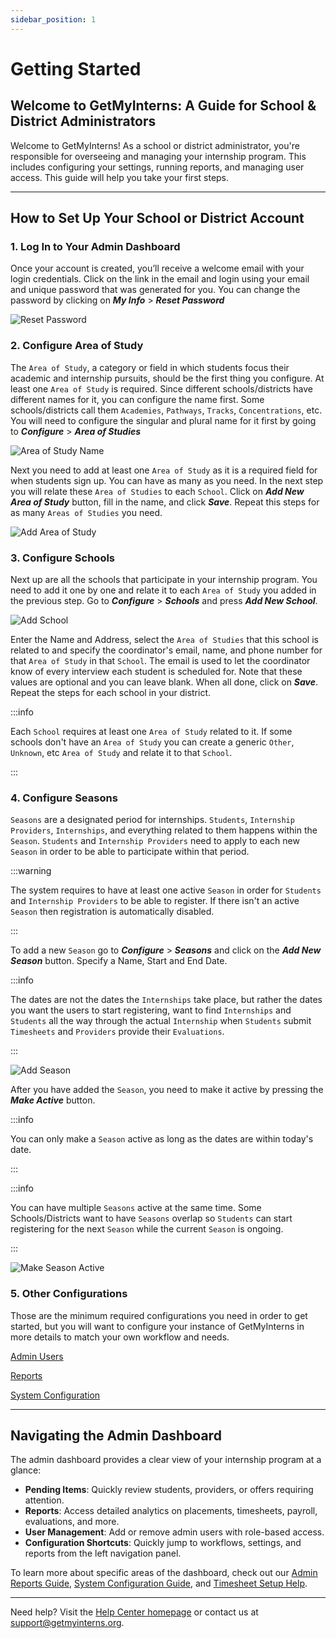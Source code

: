 ```yaml
---
sidebar_position: 1
---
```


# Getting Started

## Welcome to GetMyInterns: A Guide for School & District Administrators

Welcome to GetMyInterns! As a school or district administrator, you're responsible for overseeing and managing your internship program. This includes configuring your settings, running reports, and managing user access. This guide will help you take your first steps.

---

## How to Set Up Your School or District Account

### 1. Log In to Your Admin Dashboard

Once your account is created, you’ll receive a welcome email with your login credentials. Click on the link in the email and login using your email and unique password that was generated for you. You can change the password by clicking on **_My Info_** > **_Reset Password_**

![Reset Password](images/password-reset.png)

### 2. Configure Area of Study

The `Area of Study`, a category or field in which students focus their academic and internship pursuits, should be the first thing you configure. At least one `Area of Study` is required. Since different schools/districts have different names for it, you can configure the name first. Some schools/districts call them `Academies`, `Pathways`, `Tracks`, `Concentrations`, etc. You will need to configure the singular and plural name for it first by going to **_Configure_** > **_Area of Studies_**

![Area of Study Name](images/area-of-study-name.png)

Next you need to add at least one `Area of Study` as it is a required field for when students sign up. You can have as many as you need. In the next step you will relate these `Area of Studies` to each `School`. Click on **_Add New Area of Study_** button, fill in the name, and click **_Save_**. Repeat this steps for as many `Areas of Studies` you need.

![Add Area of Study](images/add-area-of-study.png)

### 3. Configure Schools

Next up are all the schools that participate in your internship program. You need to add it one by one and relate it to each `Area of Study` you added in the previous step. Go to **_Configure_** > **_Schools_** and press **_Add New School_**.

![Add School](images/add-school.png)

Enter the Name and Address, select the `Area of Studies` that this school is related to and specify the coordinator's email, name, and phone number for that `Area of Study` in that `School`. The email is used to let the coordinator know of every interview each student is scheduled for. Note that these values are optional and you can leave blank. When all done, click on **_Save_**. Repeat the steps for each school in your district.

:::info

Each `School` requires at least one `Area of Study` related to it. If some schools don't have an `Area of Study` you can create a generic `Other`, `Unknown`, etc `Area of Study` and relate it to that `School`.

:::

### 4. Configure Seasons

`Seasons` are a designated period for internships. `Students`, `Internship Providers`, `Internships`, and everything related to them happens within the `Season`. `Students` and `Internship Providers` need to apply to each new `Season` in order to be able to participate within that period.

:::warning

The system requires to have at least one active `Season` in order for `Students` and `Internship Providers` to be able to register. If there isn't an active `Season` then registration is automatically disabled.

:::

To add a new `Season` go to **_Configure_** > **_Seasons_** and click on the **_Add New Season_** button. Specify a Name, Start and End Date.

:::info

The dates are not the dates the `Internships` take place, but rather the dates you want the users to start registering, want to find `Internships` and `Students` all the way through the actual `Internship` when `Students` submit `Timesheets` and `Providers` provide their `Evaluations`.

:::

![Add Season](images/add-season.png)

After you have added the `Season`, you need to make it active by pressing the **_Make Active_** button.

:::info

You can only make a `Season` active as long as the dates are within today's date.

:::

:::info

You can have multiple `Seasons` active at the same time. Some Schools/Districts want to have `Seasons` overlap so `Students` can start registering for the next `Season` while the current `Season` is ongoing.

:::

![Make Season Active](images/make-season-active.png)

### 5. Other Configurations

Those are the minimum required configurations you need in order to get started, but you will want to configure your instance of GetMyInterns in more details to match your own workflow and needs.

[Admin Users](/school-admins/system-configuration#admin-users)

[Reports](/school-admins/reports)

[System Configuration](/school-admins/system-configuration)

---

## Navigating the Admin Dashboard

The admin dashboard provides a clear view of your internship program at a glance:

- **Pending Items**: Quickly review students, providers, or offers requiring attention.
- **Reports**: Access detailed analytics on placements, timesheets, payroll, evaluations, and more.
- **User Management**: Add or remove admin users with role-based access.
- **Configuration Shortcuts**: Quickly jump to workflows, settings, and reports from the left navigation panel.

To learn more about specific areas of the dashboard, check out our [Admin Reports Guide](#), [System Configuration Guide](#), and [Timesheet Setup Help](#).

---

Need help? Visit the [Help Center homepage](https://help.getmyinterns.org) or contact us at [support@getmyinterns.org](mailto:support@getmyinterns.org).
